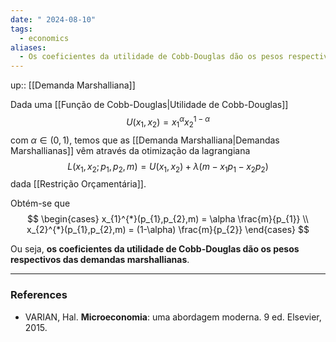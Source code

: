 ```yaml
---
date: " 2024-08-10"
tags:
  - economics
aliases:
  - Os coeficientes da utilidade de Cobb-Douglas dão os pesos respectivos das demandas marshallianas
---
```


up:: [[Demanda Marshalliana]]

Dada uma [[Função de Cobb-Douglas|Utilidade de Cobb-Douglas]] 
$$
U(x_{1},x_{2}) = x_{1}^{\alpha}x_{2}^{1-\alpha}
$$
com $\alpha \in (0,1)$, temos que as [[Demanda Marshalliana|Demandas Marshallianas]] vêm através da otimização da lagrangiana
$$
L(x_{1},x_{2};p_{1},p_{2},m) = U(x_{1},x_{2}) + \lambda(m-x_{1}p_{1}-x_{2}p_{2})
$$
dada [[Restrição Orçamentária]].

Obtém-se que
$$
\begin{cases}
x_{1}^{*}(p_{1},p_{2},m) = \alpha \frac{m}{p_{1}} \\
x_{2}^{*}(p_{1},p_{2},m) = (1-\alpha) \frac{m}{p_{2}}
\end{cases}
$$

Ou seja, **os coeficientes da utilidade de Cobb-Douglas dão os pesos respectivos das demandas marshallianas**.

---
### References
- VARIAN, Hal. **Microeconomia**: uma abordagem moderna. 9 ed. Elsevier, 2015.